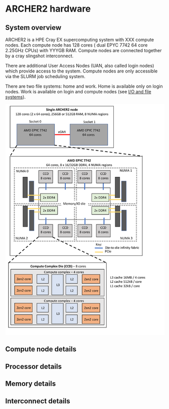 # ARCHER2 hardware

## System overview

ARCHER2 is a HPE Cray EX supercomputing system with XXX compute nodes. Each compute node has 128 cores ( dual EPYC 7742 64 core 2.25GHz CPUs) with YYYGB RAM. Compute nodes are connected together by a cray slingshot interconnect.

There are additional User Access Nodes (UAN, also called login nodes) which provide access to the system. Compute nodes are only accessible via the SLURM job scheduling system.

There are two file systems: home and work. Home is available only on login nodes. Work is available on login and compute nodes (see [I/O and file systems](io.md)).



![ARCHER2 node diagram](../images/archer2_full_node_diagram.png)


## Compute node details


## Processor details

## Memory details

## Interconnect details
